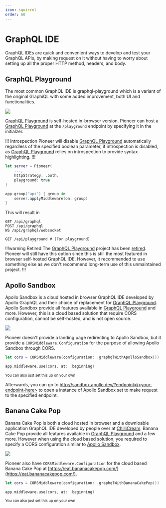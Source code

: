 ```yaml
---
icon: squirrel
order: 60
---
```


# GraphQL IDE

GraphQL IDEs are quick and convenient ways to develop and test your GraphQL APIs, by making request on it without having to worry about setting up all the proper HTTP method, headers, and body.

## GraphQL Playground

The most common GraphQL IDE is graphql-playground which is a variant of the original GraphiQL with some added improvement, both UI and functionalities.

![](/static/playground.png)

[GraphQL Playground](#graphql-playground) is self-hosted in-browser version. Pioneer can host a [GraphQL Playground](#graphql-playground) at the `/playground` endpoint by specifying it in the initialzer.

!!! Introspection
Pioneer will disable [GraphQL Playground](#graphql-playground) automatically regardless of the specified boolean parameter, if introspection is disabled, as [GraphQL Playground](#graphql-playground) relies on introspection to provide syntax highlighting.
!!!

```swift
let server = Pioneer(
    ...,
    httpStrategy: .both,
    playground: true
)

app.group("api") { group in
    server.applyMiddleware(on: group)
}
```

This will result in

```http
GET /api/graphql
POST /api/graphql
WS /api/graphql/websocket

GET /api/playground # (For playground)
```

!!!warning Retired
The [GraphQL Playground](#graphql-playground) project has been [retired](https://github.com/graphql/graphql-playground/issues/1143). Pioneer will still have this option since this is still the most featured in browser self-hosted GraphQL IDE. However, it recommended to use something else as we don't recommend long-term use of this unmaintained project.
!!!

## Apollo Sandbox

Apollo Sandbox is a cloud hosted in browser GraphQL IDE developed by Apollo GraphQL and their choice of replacement for [GraphQL Playground](#graphql-playground). Apollo Sandbox provide all features available in [GraphQL Playground](#graphql-playground) and more. However, this is a cloud based solution that require CORS configuration, cannot be self-hosted, and is not open source.

![](/static/sandbox.jpeg)

Pioneer doesn't provide a landing page redirecting to Apollo Sandbox, but it provide a `CORSMiddleware.Configuration` for the purpose of allowing Apollo Sandbox through CORS.

```swift
let cors = CORSMiddleware(configuration: .graphqlWithApolloSandbox())

app.middleware.use(cors, at: .beginning)
```

<sub>You can also just set this up on your own</sub>

Afterwards, you can go to [http://sandbox.apollo.dev/?endpoint=\<your-endpoint-here\>](http://sandbox.apollo.dev/?endpoint=http://localhost:8080/graphql) to open a instance of Apollo Sandbox set to make request to the specified endpoint.

## Banana Cake Pop

Banana Cake Pop is both a cloud hosted in browser and a downloable application GraphQL IDE developed by people over at [ChilliCream](https://chillicream.com/). Banana Cake Pop provide all features available in [GraphQL Playground](#graphql-playground) and a few more. However when using the cloud based solution, you required to specify a CORS configuration similar to [Apollo Sandbox](#apollo-sandbox).

![](/static/bananacakepop.png)

Pioneer also have `CORSMiddleware.Configuration` for the cloud based Banana Cake Pop at [https://eat.bananacakepop.com/](https://eat.bananacakepop.com/).

```swift
let cors = CORSMiddleware(configuration: .graphqlWithBananaCakePop())

app.middleware.use(cors, at: .beginning)
```

<sub>You can also just set this up on your own</sub>
